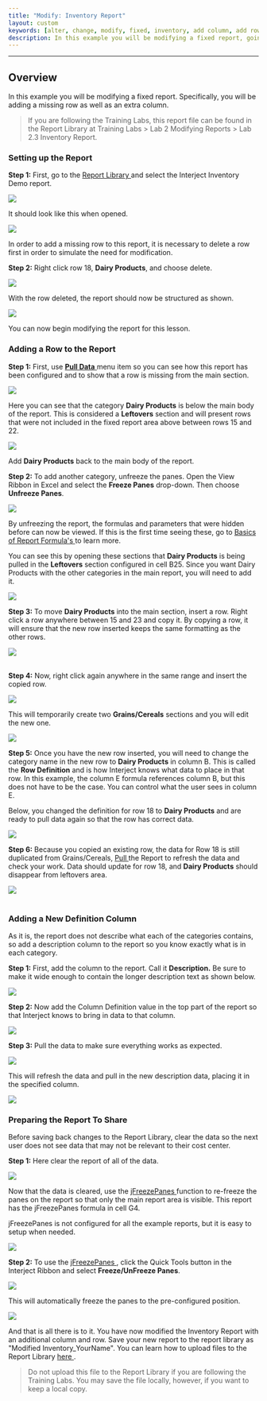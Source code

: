 ```yaml
---
title: "Modify: Inventory Report"
layout: custom
keywords: [alter, change, modify, fixed, inventory, add column, add row]
description: In this example you will be modifying a fixed report, going over how to add a row to the report as well as add a description column.
---
```

* * *

##  **Overview**

In this example you will be modifying a fixed report. Specifically, you will be adding a missing row as well as an extra column. 

<blockquote class=lab_info>
  If you are following the Training Labs, this report file can be found in the Report Library at Training Labs > Lab 2 Modifying Reports > Lab 2.3 Inventory Report.
</blockquote>

###  Setting up the Report 

**Step 1:** First, go to the [ Report Library ](/wAbout/Report-Library-Basics.html) and select the Interject Inventory Demo report. 

![](/images/L-Modify-Inventory/01.png)
<br> 

It should look like this when opened. 

![](/images/L-Modify-Inventory/02.png)
<br>

In order to add a missing row to this report, it is necessary to delete a row first in order to simulate the need for modification.

**Step 2:** Right click row 18, **Dairy Products**, and choose delete. 

![](/images/L-Modify-Inventory/03.png)
<br> 

With the row deleted, the report should now be structured as shown. 

![](/images/L-Modify-Inventory/04.png)
<br> 

You can now begin modifying the report for this lesson. 

###  Adding a Row to the Report 

**Step 1:** First, use [ **Pull Data** ](/wGetStarted/INTERJECT-Ribbon-Menu-Items.html#pull-data) menu item so you can see how this report has been configured and to show that a row is missing from the main section. 

![](/images/L-Modify-Inventory/05.png)
<br> 

Here you can see that the category **Dairy Products** is below the main body of the report. This is considered a **Leftovers** section and will present rows that were not included in the fixed report area above between rows 15 and 22. 

![](/images/L-Modify-Inventory/06.png)
<br> 

Add **Dairy Products** back to the main body of the report. 

**Step 2:** To add another category, unfreeze the panes. Open the View Ribbon in Excel and select the **Freeze Panes** drop-down. Then choose **Unfreeze Panes**. 

![](/images/L-Modify-Inventory/07.png)
<br> 

By unfreezing the report, the formulas and parameters that were hidden before can now be viewed. If this is the first time seeing these, go to [ Basics of Report Formula's ](/wAbout/Basics-of-Report-Formulas.html) to learn more. 

You can see this by opening these sections that **Dairy Products** is being pulled in the **Leftovers** section configured in cell B25. Since you want Dairy Products with the other categories in the main report, you will need to add it. 

![](/images/L-Modify-Inventory/08.png)
<br> 

**Step 3:** To move **Dairy Products** into the main section, insert a row. Right click a row anywhere between 15 and 23 and copy it.  By copying a row, it will ensure that the new row inserted keeps the same formatting as the other rows. 

![](/images/L-Modify-Inventory/09.png)   
<br> 

**Step 4:** Now, right click again anywhere in the same range and insert the copied row. 

![](/images/L-Modify-Inventory/10.png)
<br> 

This will temporarily create two **Grains/Cereals** sections and you will edit the new one. 

![](/images/L-Modify-Inventory/11.png)
<br>

**Step 5:** Once you have the new row inserted, you will need to change the category name in the new row to **Dairy Products** in column B. This is called the **Row Definition** and is how Interject knows what data to place in that row. In this example, the column E formula references column B, but this does not have to be the case. You can control what the user sees in column E. 

Below, you changed the definition for row 18 to **Dairy Products** and are ready to pull data again so that the row has correct data. 

![](/images/L-Modify-Inventory/12.png)
<br>

**Step 6:** Because you copied an existing row, the data for Row 18 is still duplicated from Grains/Cereals, [ Pull ](/wGetStarted/INTERJECT-Ribbon-Menu-Items.html#pull-data) the Report to refresh the data and check your work. Data should update for row 18, and **Dairy Products** should disappear from leftovers area. 

![](/images/L-Modify-Inventory/13.png)   
<br>

###  Adding a New Definition Column 

As it is, the report does not describe what each of the categories contains, so add a description column to the report so you know exactly what is in each category. 

**Step 1:** First, add the column to the report. Call it **Description.** Be sure to make it wide enough to contain the longer description text as shown below. 

![](/images/L-Modify-Inventory/14.png)
<br> 

**Step 2:** Now add the Column Definition value in the top part of the report so that Interject knows to bring in data to that column. 

![](/images/L-Modify-Inventory/15.png)
<br> 

**Step 3:** Pull the data to make sure everything works as expected. 

![](/images/L-Modify-Inventory/16.png)
<br> 

This will refresh the data and pull in the new description data, placing it in the specified column. 

![](/images/L-Modify-Inventory/17.png)
<br>

###  Preparing the Report To Share 

Before saving back changes to the Report Library, clear the data so the next user does not see data that may not be relevant to their cost center. 

**Step 1:** Here clear the report of all of the data. 

![](/images/L-Modify-Inventory/18.png)
<br> 

Now that the data is cleared, use the [ jFreezePanes ](/wIndex/jFreezePanes.html) function to re-freeze the panes on the report so that only the main report area is visible. This report has the jFreezePanes formula in cell G4. 

jFreezePanes is not configured for all the example reports, but it is easy to setup when needed. 

![](/images/L-Modify-Inventory/19.png)
<br> 

**Step 2:** To use the [ jFreezePanes ](/wIndex/jFreezePanes.html), click the Quick Tools button in the Interject Ribbon and select **Freeze/UnFreeze Panes**. 

![](/images/L-Modify-Inventory/20.png)
<br> 

This will automatically freeze the panes to the pre-configured position. 

![](/images/L-Modify-Inventory/21.png)
<br> 

And that is all there is to it. You have now modified the Inventory Report with an additional column and row. Save your new report to the report library as "Modified Inventory_YourName". You can learn how to upload files to the Report Library [ here ](L-Create-UpdatingReportLibrary.html).

<blockquote class=lab_info>
  Do not upload this file to the Report Library if you are following the Training Labs. You may save the file locally, however, if you want to keep a local copy.
</blockquote>